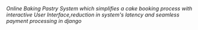 *Online Baking Pastry System which simplifies a cake booking process with interactive User Interface,reduction in system's latency and seamless payment processing in django*